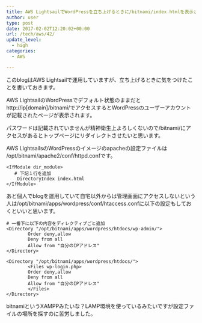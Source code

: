 ```yaml
---
title: AWS LightsailでWordPressを立ち上げるときに/bitnami/index.htmlを表示させない
author: user
type: post
date: 2017-02-02T12:20:02+00:00
url: /tech/aws/42/
update_level:
  - high
categories:
  - AWS

---
```

このblogはAWS Lightsailで運用していますが、立ち上げるときに気をつけたことを書いておきます。
  
AWS LightsailのWordPressでデフォルト状態のままだと http://ip[domain]/bitnami/でアクセスするとWordPressのユーザーアカウントが記載されたページが表示されます。
  
パスワードは記載されていませんが精神衛生上よろしくないので/bitnami/にアクセスがあるとトップページにリダイレクトさせたいと思います。
  
AWS LightsailsのWordPressのイメージのapacheの設定ファイルは /opt/bitnami/apache2/conf/httpd.confです。


```
<IfModule dir_module>
   # 下記１行を追加
    DirectoryIndex index.html
</IfModule>
```

あと個人でblogを運用していて自宅以外からは管理画面にアクセスしないという人は/opt/bitnami/apps/wordpress/conf/htaccess.confに以下の設定もしておくといいと思います。

```
# 一番下に以下の内容をディレクティブごと追加
<Directory "/opt/bitnami/apps/wordpress/htdocs/wp-admin/">
        Order deny,allow
        Deny from all
        Allow from "自分のIPアドレス"
</Directory>

<Directory "/opt/bitnami/apps/wordpress/htdocs/">
        <Files wp-login.php>
        Order deny,allow
        Deny from all
        Allow from "自分のIPアドレス"
        </Files>
</Directory>
```

bitnamiというXAMPPみたいな？LAMP環境を使っているみたいですが設定ファイルの場所を探すのに苦労しました。